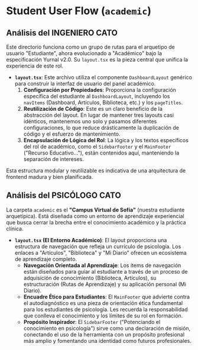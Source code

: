 # Student User Flow (`academic`)

## Análisis del INGENIERO CATO

Este directorio funciona como un grupo de rutas para el arquetipo de usuario "Estudiante", ahora evolucionado a "Académico" bajo la especificación Yurnal v2.0. Su `layout.tsx` es la pieza central que unifica la experiencia de este rol.

-   **`layout.tsx`**: Este archivo utiliza el componente `DashboardLayout` genérico para construir la interfaz de usuario del panel académico.
    1.  **Configuración por Propiedades**: Proporciona la configuración específica del estudiante al `DashboardLayout`, incluyendo los `navItems` (Dashboard, Artículos, Biblioteca, etc.) y los `pageTitles`.
    2.  **Reutilización de Código**: Este es un claro beneficio de la abstracción del layout. En lugar de mantener tres layouts casi idénticos, mantenemos uno solo y pasamos diferentes configuraciones, lo que reduce drásticamente la duplicación de código y el esfuerzo de mantenimiento.
    3.  **Encapsulación de Lógica del Rol**: La lógica y los textos específicos del rol de académico, como el `SidebarFooter` y el `MainFooter` ("Recurso Educativo..."), están contenidos aquí, manteniendo la separación de intereses.

Esta estructura modular y reutilizable es indicativa de una arquitectura de frontend madura y bien planificada.

## Análisis del PSICÓLOGO CATO

La carpeta `academic` es el **"Campus Virtual de Sofía"** (nuestra estudiante arquetípica). Está diseñada como un entorno de aprendizaje experiencial que busca cerrar la brecha entre el conocimiento académico y la práctica clínica.

-   **`layout.tsx` (El Entorno Académico)**: El layout proporciona una estructura de navegación que refleja un currículo de psicología. Los enlaces a "Artículos", "Biblioteca" y "Mi Diario" ofrecen un ecosistema de aprendizaje completo.
    -   **Navegación Orientada al Aprendizaje**: Los ítems de navegación están diseñados para guiar al estudiante a través de un proceso de adquisición de conocimiento (Biblioteca, Artículos), su estructuración (Rutas de Aprendizaje) y su aplicación personal (Mi Diario).
    -   **Encuadre Ético para Estudiantes**: El `MainFooter` que advierte contra el autodiagnóstico es una pieza de orientación ética fundamental para los estudiantes de psicología. Les recuerda la responsabilidad que conlleva el conocimiento y los límites de su rol en formación.
    -   **Propósito Inspirador**: El `SidebarFooter` ("Potenciando el conocimiento en psicología") sirve como una declaración de misión, conectando el uso de la herramienta con un propósito profesional más amplio y fomentando una identidad como futuros profesionales.
